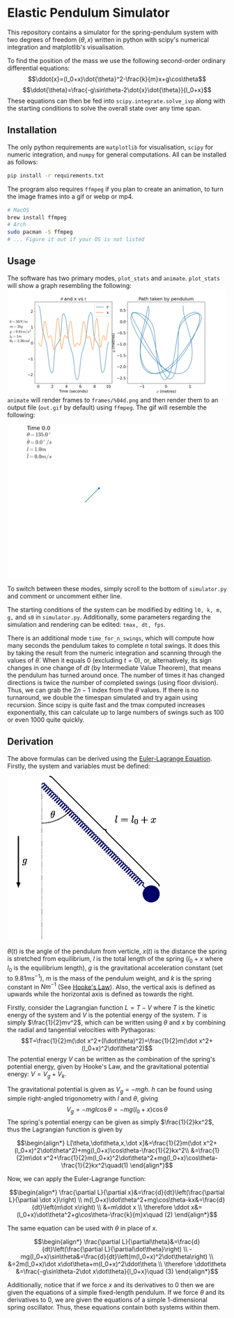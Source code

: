 # Elastic Pendulum Simulator
This repository contains a simulator for the spring-pendulum system with two degrees of freedom ($\theta,x$) written in python with scipy's numerical integration and matplotlib's visualisation.

To find the position of the mass we use the following second-order ordinary differential equations:
$$\ddot{x}=(l_0+x)\dot{\theta}^2-\frac{k}{m}x+g\cos\theta$$
$$\ddot{\theta}=\frac{-g\sin\theta-2\dot{x}\dot{\theta}}{l_0+x}$$
These equations can then be fed into `scipy.integrate.solve_ivp` along with the starting conditions to solve the overall state over any time span.

## Installation
The only python requirements are `matplotlib` for visualisation, `scipy` for numeric integration, and `numpy` for general computations. All can be installed as follows:
```sh
pip install -r requirements.txt
```
The program also requires ```ffmpeg``` if you plan to create an animation, to turn the image frames into a gif or webp or mp4.
```sh
# MacOS
brew install ffmpeg
# Arch
sudo pacman -S ffmpeg
# ... Figure it out if your OS is not listed
```

## Usage
The software has two primary modes, `plot_stats` and `animate`. `plot_stats` will show a graph resembling the following:
![stats output](.github/out.png)
`animate` will render frames to `frames/%04d.png` and then render them to an output file (`out.gif` by default) using `ffmpeg`. The gif will resemble the following:

<img src=".github/out.gif" width="350" alt="Animated GIF of system">

To switch between these modes, simply scroll to the bottom of `simulator.py` and comment or uncomment either line.

The starting conditions of the system can be modified by editing `l0, k, m, g,` and `s0` in `simulator.py`. Additionally, some parameters regarding the simulation and rendering can be edited: `tmax, dt, fps`.

There is an additional mode `time_for_n_swings`, which will compute how many seconds the pendulum takes to complete $n$ total swings. It does this by taking the result from the numeric integration and scanning through the values of $\dot\theta$. When it equals $0$ (excluding $t=0$), or, alternatively, its sign changes in one change of $dt$ (by Intermediate Value Theorem), that means the pendulum has turned around once. The number of times it has changed directions is twice the number of completed swings (using floor division). Thus, we can grab the $2n-1$ index from the $\dot\theta$ values. If there is no turnaround, we double the timespan simulated and try again using recursion. Since scipy is quite fast and the tmax computed increases exponentially, this can calculate up to large numbers of swings such as $100$ or even $1000$ quite quickly.

## Derivation
The above formulas can be derived using the [Euler-Lagrange Equation](https://en.wikipedia.org/wiki/Euler-Lagrange_equation). Firstly, the system and variables must be defined: 

<img src=".github/diagram.jpg" width="350" alt="Diagram of system">

$\theta(t)$ is the angle of the pendulum from verticle, $x(t)$ is the distance the spring is stretched from equilibrium, $l$ is the total length of the spring ($l_0+x$ where $l_0$ is the equilibrium length), $g$ is the gravitational acceleration constant (set to $9.81ms^{-1}$), $m$ is the mass of the pendulum weight, and $k$ is the spring constant in $Nm^{-1}$ (See [Hooke's Law](https://en.wikipedia.org/wiki/Hooke's_law)). Also, the vertical axis is defined as upwards while the horizontal axis is defined as towards the right.

Firstly, consider the Lagrangian function $L=T-V$ where $T$ is the kinetic energy of the system and $V$ is the potential energy of the system. $T$ is simply $\frac{1}{2}mv^2$, which can be written using $\theta$ and $x$ by combining the radial and tangential velocities with Pythagoras:
$$T=\frac{1}{2}m(\dot x^2+(l\dot\theta)^2)=\frac{1}{2}m(\dot x^2+(l_0+x)^2\dot\theta^2)$$ 
The potential energy $V$ can be written as the combination of the spring's potential energy, given by Hooke's Law, and the gravitational potential energy: $V=V_g+V_k$. 

The gravitational potential is given as $V_g=-mgh$. $h$ can be found using simple right-angled trigonometry with $l$ and $\theta$, giving 
$$V_g=-mgl\cos\theta=-mg(l_0+x)\cos\theta$$
The spring's potential energy can be given as simply $\frac{1}{2}kx^2$, thus the Lagrangian function is given by

```math
\begin{align*}
L[\theta,\dot\theta,x,\dot x]&=\frac{1}{2}m(\dot x^2+(l_0+x)^2\dot\theta^2)+mg(l_0+x)\cos\theta-\frac{1}{2}kx^2\\
&=\frac{1}{2}m\dot x^2+\frac{1}{2}m(l_0+x)^2\dot\theta^2+mg(l_0+x)\cos\theta-\frac{1}{2}kx^2\quad(1)
\end{align*}
```

Now, we can apply the Euler-Lagrange function:

```math
\begin{align*}
\frac{\partial L}{\partial x}&=\frac{d}{dt}\left(\frac{\partial L}{\partial \dot x}\right) \\
m(l_0+x)\dot\theta^2+mg\cos\theta-kx&=\frac{d}{dt}\left(m\dot x\right) \\
&=m\ddot x \\
\therefore \ddot x&=(l_0+x)\dot\theta^2+g\cos\theta-\frac{k}{m}x\quad (2)
\end{align*}
```

The same equation can be used with $\theta$ in place of $x$.

```math
\begin{align*}
\frac{\partial L}{\partial\theta}&=\frac{d}{dt}\left(\frac{\partial L}{\partial\dot\theta}\right) \\
-mg(l_0+x)\sin\theta&=\frac{d}{dt}\left(m(l_0+x)^2\dot\theta\right) \\
&=2m(l_0+x)\dot x\dot\theta+m(l_0+x)^2\ddot\theta \\
\therefore \ddot\theta &=\frac{-g\sin\theta-2\dot x\dot\theta}{l_0+x}\quad (3)
\end{align*}
```

Additionally, notice that if we force $x$ and its derivatives to 0 then we are given the equations of a simple fixed-length pendulum. If we force $\theta$ and its derivatives to 0, we are given the equations of a simple 1-dimensional spring oscillator. Thus, these equations contain both systems within them.
